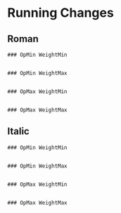# Running Changes

## Roman

	### OpMin WeightMin


	### OpMin WeightMax


	### OpMax WeightMin


	### OpMax WeightMax


## Italic

	### OpMin WeightMin


	### OpMin WeightMax


	### OpMax WeightMin


	### OpMax WeightMax
	